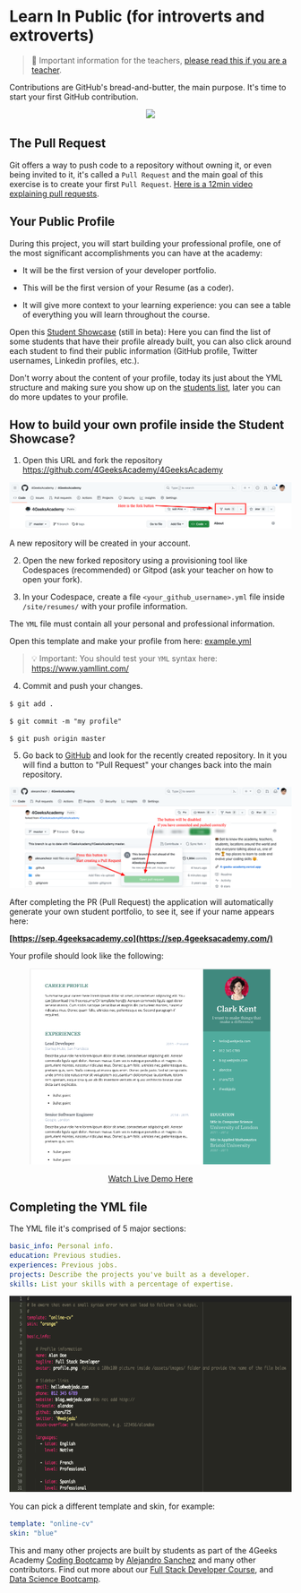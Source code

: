  # Learn In Public (for introverts and extroverts)

> 🚨 Important information for the teachers, [please read this if you are a teacher](https://github.com/4GeeksAcademy/learn-in-public/blob/master/TEACHERS_INSTRUCTIONS.md).

Contributions are GitHub's bread-and-butter, the main purpose. It's time to start your first GitHub contribution. 

<p align="center"><img src="https://github.com/4GeeksAcademy/learn-in-public/blob/master/resume.png?raw=true" height="400" /></p>
 
## The Pull Request

Git offers a way to push code to a repository without owning it, or even being invited to it, it's called a `Pull Request` and the main goal of this exercise is to create your first `Pull Request`. [Here is a 12min video explaining pull requests](https://www.youtube.com/watch?v=_NrSWLQsDL4).

## Your Public Profile
  
During this project, you will start building your professional profile, one of the most significant accomplishments you can have at the academy:

- It will be the first version of your developer portfolio.

- This will be the first version of your Resume (as a coder).
  
- It will give more context to your learning experience: you can see a table of everything you will learn throughout the course.
  
Open this [Student Showcase](https://sep.4geeksacademy.com/) (still in beta): Here you can find the list of some students that have their profile already built, you can also click around each student to find their public information (GitHub profile, Twitter usernames, Linkedin profiles, etc.).
  
Don't worry about the content of your profile, today its just about the YML structure and making sure you show up on the [students list](https://sep.4geeksacademy.com/), later you can do more updates to your profile.

## How to build your own profile inside the Student Showcase?

1. Open this URL and fork the repository https://github.com/4GeeksAcademy/4GeeksAcademy

  ![fork button](https://github.com/4GeeksAcademy/4GeeksAcademy/blob/master/site/src/static/fork_button.png?raw=true)
  
  A new repository will be created in your account.
  
2. Open the new forked repository using a provisioning tool like Codespaces (recommended) or Gitpod (ask your teacher on how to open your fork).
  
3. In your Codespace, create a file `<your_github_username>.yml` file inside `/site/resumes/` with your profile information. 

  The `YML` file must contain all your personal and professional information. 
  
  Open this template and make your profile from here: [example.yml](https://github.com/4GeeksAcademy/4GeeksAcademy/blob/master/site/resumes/example.yml)
  
  > 💡 Important: You should test your `YML` syntax here: https://www.yamllint.com/

4. Commit and push your changes.

  `$ git add .`
  
  `$ git commit -m "my profile"`
  
  `$ git push origin master`
  
5. Go back to [GitHub](https://github.com) and look for the recently created repository. In it you will find a button to "Pull Request" your changes back into the main repository.

  ![pull request button](https://github.com/4GeeksAcademy/4GeeksAcademy/blob/master/site/src/static/pull_request_button.png?raw=true)


After completing the PR (Pull Request) the application will automatically generate your own student portfolio, to see it, see if your name appears here: 

**[https://sep.4geeksacademy.co](https://sep.4geeksacademy.com/)**

Your profile should look like the following:

<p align="center">
  <img height="350" src="https://github.com/4GeeksAcademy/4GeeksAcademy/blob/master/site/src/static/preview.png?raw=true">
</p>

<p align="center">
  <a href="https://sep.4geeksacademy.com/84mulville/profile?lang=en&theme=white" target="_blank">Watch Live Demo Here</a>
</p>

## Completing the YML file

The YML file it's comprised of 5 major sections: 

```yml
basic_info: Personal info.
education: Previous studies.
experiences: Previous jobs.
projects: Describe the projects you've built as a developer.
skills: List your skills with a percentage of expertise.
```


<p align="center">
  <img height="350" src="https://github.com/4GeeksAcademy/4GeeksAcademy/blob/master/site/src/static/yml.png?raw=true">
</p>

You can pick a different template and skin, for example:

```yml
template: "online-cv"
skin: "blue"
```

This and many other projects are built by students as part of the 4Geeks Academy [Coding Bootcamp](https://4geeksacademy.com/us/coding-bootcamp) by [Alejandro Sanchez](https://twitter.com/alesanchezr) and many other contributors. Find out more about our [Full Stack Developer Course](https://4geeksacademy.com/us/coding-bootcamps/part-time-full-stack-developer), and [Data Science Bootcamp](https://4geeksacademy.com/us/coding-bootcamps/datascience-machine-learning).
